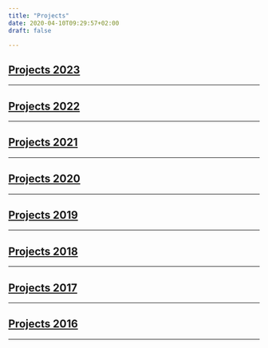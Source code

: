 ```yaml
---
title: "Projects"
date: 2020-04-10T09:29:57+02:00
draft: false

---
```

## [Projects 2023](https://jasmin-schaedler.com/2023)
-------------
## [Projects 2022](https://jasmin-schaedler.com/2022)
-------------
## [Projects 2021](https://jasmin-schaedler.com/2021)
-------------
## [Projects 2020](https://jasmin-schaedler.com/2020)
-------------
## [Projects 2019](https://jasmin-schaedler.com/2019)
-------------
## [Projects 2018](https://jasmin-schaedler.com/2018)
-------------
## [Projects 2017](https://jasmin-schaedler.com/2017)
-------------
## [Projects 2016](https://jasmin-schaedler.com/2016)
-------------
